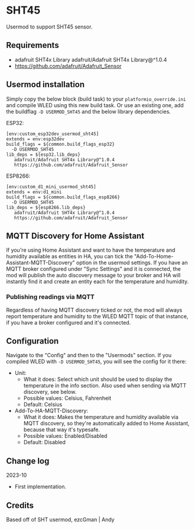 # SHT45
Usermod to support SHT45 sensor.

## Requirements
*   adafruit SHT4x Library adafruit/Adafruit SHT4x Library@^1.0.4
*  https://github.com/adafruit/Adafruit_Sensor

## Usermod installation
Simply copy the below block (build task) to your `platformio_override.ini` and compile WLED using this new build task. Or use an existing one, add the buildflag `-D USERMOD_SHT45` and the below library dependencies.

ESP32:
```
[env:custom_esp32dev_usermod_sht45]
extends = env:esp32dev
build_flags = ${common.build_flags_esp32}
  -D USERMOD_SHT45
lib_deps = ${esp32.lib_deps}
   adafruit/Adafruit SHT4x Library@^1.0.4
   https://github.com/adafruit/Adafruit_Sensor
```

ESP8266:
```
[env:custom_d1_mini_usermod_sht45]
extends = env:d1_mini
build_flags = ${common.build_flags_esp8266}
  -D USERMOD_SHT45
lib_deps = ${esp8266.lib_deps}
   adafruit/Adafruit SHT4x Library@^1.0.4
   https://github.com/adafruit/Adafruit_Sensor
```

## MQTT Discovery for Home Assistant
If you're using Home Assistant and want to have the temperature and humidity available as entities in HA, you can tick the "Add-To-Home-Assistant-MQTT-Discovery" option in the usermod settings. If you have an MQTT broker configured under "Sync Settings" and it is connected, the mod will publish the auto discovery message to your broker and HA will instantly find it and create an entity each for the temperature and humidity.

### Publishing readings via MQTT
Regardless of having MQTT discovery ticked or not, the mod will always report temperature and humidity to the WLED MQTT topic of that instance, if you have a broker configured and it's connected.

## Configuration
Navigate to the "Config" and then to the "Usermods" section. If you compiled WLED with `-D USERMOD_SHT45`, you will see the config for it there:
* Unit:
  * What it does: Select which unit should be used to display the temperature in the info section. Also used when sending via MQTT discovery, see below.
  * Possible values: Celsius, Fahrenheit
  * Default: Celsius
* Add-To-HA-MQTT-Discovery:
  * What it does: Makes the temperature and humidity available via MQTT discovery, so they're automatically added to Home Assistant, because that way it's typesafe.
  * Possible values: Enabled/Disabled
  * Default: Disabled

## Change log
2023-10
* First implementation.

## Credits
Based off of SHT usermod, ezcGman | Andy
